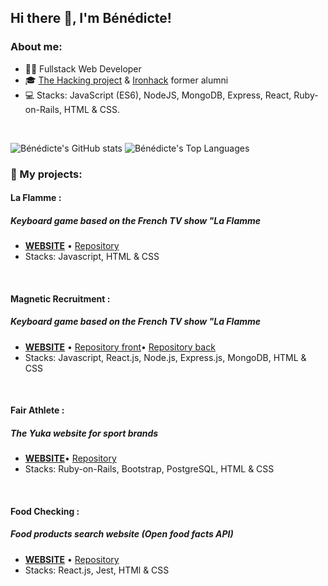 ## Hi there 👋, I'm Bénédicte!

### About me:

- 🙆‍♀️ Fullstack Web Developer 
- 🎓 [The Hacking project] & [Ironhack] former alumni
- 💻 Stacks: JavaScript (ES6), NodeJS, MongoDB, Express, React, Ruby-on-Rails, HTML & CSS.

<br/>

![Bénédicte's GitHub stats][vercel stats]
![Bénédicte's Top Languages][vercel language]

[Ironhack]: https://ironhack.com
[The Hacking project]: https://www.thehackingproject.org/

[vercel language]: https://github-readme-stats.vercel.app/api/top-langs/?username=BenedicteCn&langs_count=8&theme=omni&layout=compact
[vercel stats]: https://github-readme-stats.vercel.app/api?username=BenedicteCn&theme=omni&show_icons=true

### 🌱 My projects: 

#### La Flamme : 
##### Keyboard game based on the French TV show "La Flamme 
- [**WEBSITE**](https://benedictecn.github.io/La_Flamme_JSGame/) • [Repository](https://github.com/BenedicteCn/La_Flamme_JSGame)
- Stacks: Javascript, HTML & CSS 
<br/>

#### Magnetic Recruitment : 
##### Keyboard game based on the French TV show "La Flamme 
- [**WEBSITE**](https://magnetic-recruitment.netlify.app/) • [Repository front](https://github.com/BenedicteCn/magnetic-recrutment-front)• [Repository back](https://github.com/BenedicteCn/magnetic-recrutment-back)
- Stacks: Javascript, React.js, Node.js, Express.js, MongoDB, HTML & CSS
<br/>

#### Fair Athlete : 
##### The Yuka website for sport brands
- [**WEBSITE**](https://yuka-sport-main2.herokuapp.com/)• [Repository](https://github.com/BenedicteCn/Fair-Athlete)
- Stacks: Ruby-on-Rails, Bootstrap, PostgreSQL, HTML & CSS
<br/>

#### Food Checking : 
##### Food products search website (Open food facts API)
- [**WEBSITE**](https://food-checking.netlify.app/) • [Repository](https://github.com/BenedicteCn/Food-Checking/)
- Stacks: React.js, Jest, HTMl & CSS

<!--

Here are some ideas to get you started:

- 🔭 I’m currently working on ...
- 🌱 I’m currently learning ...
- 👯 I’m looking to collaborate on ...
- 🤔 I’m looking for help with ...
- 💬 Ask me about ...
- 📫 How to reach me: ...
- 😄 Pronouns: ...
- ⚡ Fun fact: ...
-->
